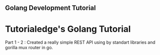 ## Golang Development Tutorial

# Tutorialedge's Golang Tutorial  

Part 1 - 2 : Created a really simple REST API using by standart libraries and gorilla mux router in go.
